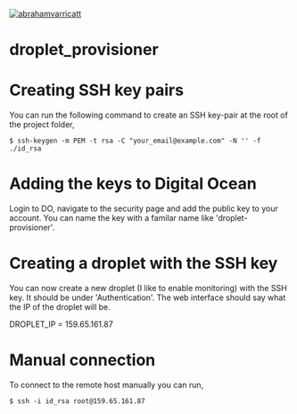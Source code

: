 [![abrahamvarricatt](https://circleci.com/gh/abrahamvarricatt/droplet_provisioner.svg?style=shield)](https://app.circleci.com/pipelines/github/abrahamvarricatt/droplet_provisioner)

# droplet_provisioner


# Creating SSH key pairs

You can run the following command to create an SSH key-pair at the root of the 
project folder,

```
$ ssh-keygen -m PEM -t rsa -C "your_email@example.com" -N '' -f ./id_rsa
```

# Adding the keys to Digital Ocean

Login to DO, navigate to the security page and add the public key to your 
account. You can name the key with a familar name like 'droplet-provisioner'.

# Creating a droplet with the SSH key

You can now create a new droplet (I like to enable monitoring) with the SSH key.
It should be under 'Authentication'. The web interface should say what the IP
of the droplet will be. 

DROPLET_IP = 159.65.161.87

# Manual connection

To connect to the remote host manually you can run,

```
$ ssh -i id_rsa root@159.65.161.87
```
